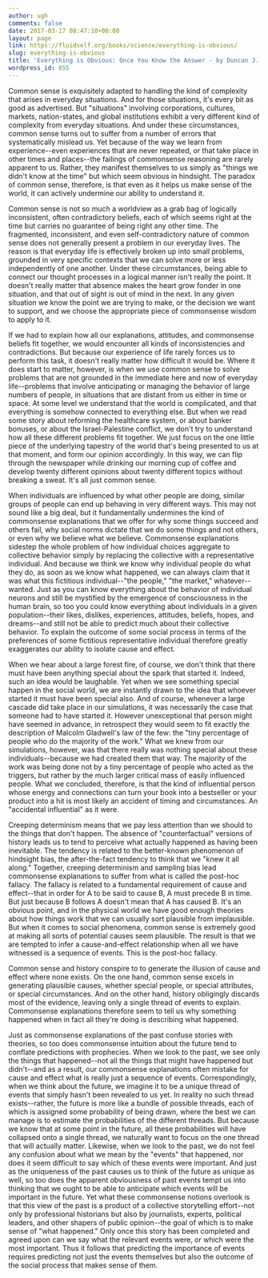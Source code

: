 ```yaml
---
author: ugh
comments: false
date: 2017-03-17 08:47:10+00:00
layout: page
link: https://fluidself.org/books/science/everything-is-obvious/
slug: everything-is-obvious
title: 'Everything is Obvious: Once You Know the Answer - by Duncan J. Watts'
wordpress_id: 855
---
```


Common sense is exquisitely adapted to handling the kind of complexity that arises in everyday situations. And for those situations, it's every bit as good as advertised. But "situations" involving corporations, cultures, markets, nation-states, and global institutions exhibit a very different kind of complexity from everyday situations. And under these circumstances, common sense turns out to suffer from a number of errors that systematically mislead us. Yet because of the way we learn from experience--even experiences that are never repeated, or that take place in other times and places--the failings of commonsense reasoning are rarely apparent to us. Rather, they manifest themselves to us simply as "things we didn't know at the time" but which seem obvious in hindsight. The paradox of common sense, therefore, is that even as it helps us make sense of the world, it can actively undermine our ability to understand it.
 
Common sense is not so much a worldview as a grab bag of logically inconsistent, often contradictory beliefs, each of which seems right at the time but carries no guarantee of being right any other time. The fragmented, inconsistent, and even self-contradictory nature of common sense does not generally present a problem in our everyday lives. The reason is that everyday life is effectively broken up into small problems, grounded in very specific contexts that we can solve more or less independently of one another. Under these circumstances, being able to connect our thought processes in a logical manner isn't really the point. It doesn't really matter that absence makes the heart grow fonder in one situation, and that out of sight is out of mind in the next. In any given situation we know the point we are trying to make, or the decision we want to support, and we choose the appropriate piece of commonsense wisdom to apply to it. 

If we had to explain how all our explanations, attitudes, and commonsense beliefs fit together, we would encounter all kinds of inconsistencies and contradictions. But because our experience of life rarely forces us to perform this task, it doesn't really matter how difficult it would be. Where it does start to matter, however, is when we use common sense to solve problems that are not grounded in the immediate here and now of everyday life--problems that involve anticipating or managing the behavior of large numbers of people, in situations that are distant from us either in time or space. At some level we understand that the world is complicated, and that everything is somehow connected to everything else. But when we read some story about reforming the healthcare system, or about banker bonuses, or about the Israel-Palestine conflict, we don't try to understand how all these different problems fit together. We just focus on the one little piece of the underlying tapestry of the world that's being presented to us at that moment, and form our opinion accordingly. In this way, we can flip through the newspaper while drinking our morning cup of coffee and develop twenty different opinions about twenty different topics without breaking a sweat. It's all just common sense.
 
When individuals are influenced by what other people are doing, similar groups of people can end up behaving in very different ways. This may not sound like a big deal, but it fundamentally undermines the kind of commonsense explanations that we offer for why some things succeed and others fail, why social norms dictate that we do some things and not others, or even why we believe what we believe. Commonsense explanations sidestep the whole problem of how individual choices aggregate to collective behavior simply by replacing the collective with a representative individual. And because we think we know why individual people do what they do, as soon as we know what happened, we can always claim that it was what this fictitious individual--"the people," "the market," whatever--wanted. Just as you can know everything about the behavior of individual neurons and still be mystified by the emergence of consciousness in the human brain, so too you could know everything about individuals in a given population--their likes, dislikes, experiences, attitudes, beliefs, hopes, and dreams--and still not be able to predict much about their collective behavior. To explain the outcome of some social process in terms of the preferences of some fictitious representative individual therefore greatly exaggerates our ability to isolate cause and effect.
 
When we hear about a large forest fire, of course, we don't think that there must have been anything special about the spark that started it. Indeed, such an idea would be laughable. Yet when we see something special happen in the social world, we are instantly drawn to the idea that whoever started it must have been special also. And of course, whenever a large cascade did take place in our simulations, it was necessarily the case that someone had to have started it. However unexceptional that person might have seemed in advance, in retrospect they would seem to fit exactly the description of Malcolm Gladwell's law of the few: the "tiny percentage of people who do the majority of the work." What we knew from our simulations, however, was that there really was nothing special about these individuals--because we had created them that way. The majority of the work was being done not by a tiny percentage of people who acted as the triggers, but rather by the much larger critical mass of easily influenced people. What we concluded, therefore, is that the kind of influential person whose energy and connections can turn your book into a bestseller or your product into a hit is most likely an accident of timing and circumstances. An "accidental influential" as it were.
 
Creeping determinism means that we pay less attention than we should to the things that don't happen. The absence of "counterfactual" versions of history leads us to tend to perceive what actually happened as having been inevitable. The tendency is related to the better-known phenomenon of hindsight bias, the after-the-fact tendency to think that we "knew it all along." Together, creeping determinism and sampling bias lead commonsense explanations to suffer from what is called the post-hoc fallacy. The fallacy is related to a fundamental requirement of cause and effect--that in order for A to be said to cause B, A must precede B in time. But just because B follows A doesn't mean that A has caused B. It's an obvious point, and in the physical world we have good enough theories about how things work that we can usually sort plausible from implausible. But when it comes to social phenomena, common sense is extremely good at making all sorts of potential causes seem plausible. The result is that we are tempted to infer a cause-and-effect relationship when all we have witnessed is a sequence of events. This is the post-hoc fallacy.
 
Common sense and history conspire to to generate the illusion of cause and effect where none exists. On the one hand, common sense excels in generating plausible causes, whether special people, or special attributes, or special circumstances. And on the other hand, history obligingly discards most of the evidence, leaving only a single thread of events to explain. Commonsense explanations therefore seem to tell us why something happened when in fact all they're doing is describing what happened.
 
Just as commonsense explanations of the past confuse stories with theories, so too does commonsense intuition about the future tend to conflate predictions with prophecies. When we look to the past, we see only the things that happened--not all the things that might have happened but didn't--and as a result, our commonsense explanations often mistake for cause and effect what is really just a sequence of events. Correspondingly, when we think about the future, we imagine it to be a unique thread of events that simply hasn't been revealed to us yet. In reality no such thread exists--rather, the future is more like a bundle of possible threads, each of which is assigned some probability of being drawn, where the best we can manage is to estimate the probabilities of the different threads. But because we know that at some point in the future, all these probabilities will have collapsed onto a single thread, we naturally want to focus on the one thread that will actually matter. Likewise, when we look to the past, we do not feel any confusion about what we mean by the "events" that happened, nor does it seem difficult to say which of these events were important. And just as the uniqueness of the past causes us to think of the future as unique as well, so too does the apparent obviousness of past events tempt us into thinking that we ought to be able to anticipate which events will be important in the future. Yet what these commonsense notions overlook is that this view of the past is a product of a collective storytelling effort--not only by professional historians but also by journalists, experts, political leaders, and other shapers of public opinion--the goal of which is to make sense of "what happened." Only once this story has been completed and agreed upon can we say what the relevant events were, or which were the most important. Thus it follows that predicting the importance of events requires predicting not just the events themselves but also the outcome of the social process that makes sense of them.
